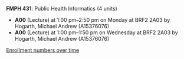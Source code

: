 **FMPH 431**: Public Health Informatics (4 units)

- **A00** (Lecture) at 1:00 pm–2:50 pm on Monday at BRF2 2A03 by Hogarth, Michael Andrew (A15376076)
- **A00** (Lecture) at 1:00 pm–1:50 pm on Wednesday at BRF2 2A03 by Hogarth, Michael Andrew (A15376076)

[Enrollment numbers over time](./FMPH431.tsv)
